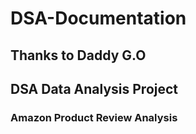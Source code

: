 # DSA-Documentation
## Thanks to Daddy G.O

## DSA Data Analysis Project 
### **Amazon Product Review Analysis**
